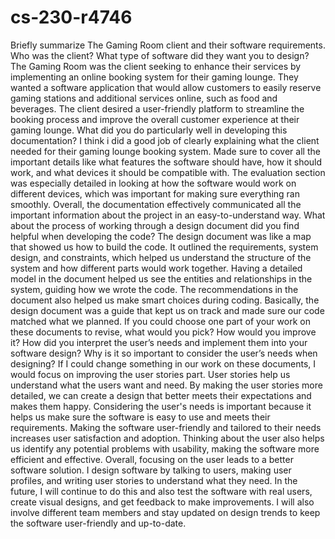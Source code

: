 # cs-230-r4746
Briefly summarize The Gaming Room client and their software requirements. Who was the client? What type of software did they want you to design?
The Gaming Room was the client seeking to enhance their services by implementing an online booking system for their gaming lounge. They wanted a software application that would allow customers to easily reserve gaming stations and additional services online, such as food and beverages. The client desired a user-friendly platform to streamline the booking process and improve the overall customer experience at their gaming lounge.
What did you do particularly well in developing this documentation?
I think i did a good job of clearly explaining what the client needed for their gaming lounge booking system. Made sure to cover all the important details like what features the software should have, how it should work, and what devices it should be compatible with. The evaluation section was especially detailed in looking at how the software would work on different devices, which was important for making sure everything ran smoothly. Overall, the documentation effectively communicated all the important information about the project in an easy-to-understand way.
What about the process of working through a design document did you find helpful when developing the code?
The design document was like a map that showed us how to build the code. It outlined the requirements, system design, and constraints, which helped us understand the structure of the system and how different parts would work together. Having a detailed model in the document helped us see the entities and relationships in the system, guiding how we wrote the code. The recommendations in the document also helped us make smart choices during coding. Basically, the design document was a guide that kept us on track and made sure our code matched what we planned.
If you could choose one part of your work on these documents to revise, what would you pick? How would you improve it?
How did you interpret the user’s needs and implement them into your software design? Why is it so important to consider the user’s needs when designing?
If I could change something in our work on these documents, I would focus on improving the user stories part. User stories help us understand what the users want and need. By making the user stories more detailed, we can create a design that better meets their expectations and makes them happy.
Considering the user's needs is important because it helps us make sure the software is easy to use and meets their requirements. Making the software user-friendly and tailored to their needs increases user satisfaction and adoption. Thinking about the user also helps us identify any potential problems with usability, making the software more efficient and effective. Overall, focusing on the user leads to a better software solution.
I design software by talking to users, making user profiles, and writing user stories to understand what they need. In the future, I will continue to do this and also test the software with real users, create visual designs, and get feedback to make improvements. I will also involve different team members and stay updated on design trends to keep the software user-friendly and up-to-date.
